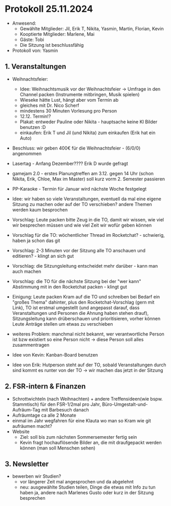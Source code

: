 ---
---

# Protokoll 25.11.2024

* Anwesend: 
    * Gewählte Mitglieder: Jil, Erik T, Nikita, Yasmin, Martin, Florian, Kevin 
    * Kooptierte Mitglieder: Marlene, Mai
    * Gäste: Tobi
    * Die Sitzung ist beschlussfähig
* Protokoll von: Yasmin 


## 1. Veranstaltungen
* Weihnachtsfeier: 
  * Idee: Weihnachtsmusik vor der Weihnachtsfeier -> Umfrage in den Channel packen (Instrumente mitbringen, Musik spielen)
  * Wieseke hätte Lust, hängt aber vom Termin ab
  * gleiches mit Dr. Nico Scherf 
  * mindestens 30 Minuten Vorlesung pro Person
  * 12.12. Termin!? 
  * Plakat: entweder Pauline oder Nikita - hauptsache keine KI Bilder benutzen :D
  * einkaufen: Erik T und Jil (und Nikita) zum einkaufen (Erik hat ein Auto)
* Beschluss: wir geben 400€ für die Weihnachtsfeier - (6/0/0) angenommen  

* Lasertag - Anfang Dezember???? Erik D wurde gefragt

* gamejam 2.0 - erstes Planungtreffen am 3.12. gegen 14 Uhr (schon Nikita, Erik, Chloe, Max im Master) soll kurz vorm 2. Semester passieren 

* PP-Karaoke - Termin für Januar wird nächste Woche festgelegt 

* Idee: wir haben so viele Veranstaltungen, eventuell da mal eine eigene Sitzung zu machen oder auf der TO verschieben? andere Themen werden kaum besprochen 
* Vorschlag: Leute packen bitte Zeug in die TO, damit wir wissen, wie viel wir besprechen müssen und wie viel Zeit wir wofür geben können 
* Vorschlag für die TO: wöchentlicher Thread im Rocketchat? - schwierig, haben ja schon das git 
* Vorschlag: 2-3 Minuten vor der Sitzung alle TO anschauen und editieren? - klingt an sich gut 
* Vorschlag: die Sitzungsleitung entscheidet mehr darüber - kann man auch machen 
* Vorschlag: die TO für die nächste Sitzung bei der "wer kann" Abstimmung mit in den Rocketchat packen - klingt gut
* Einigung: Leute packen Kram auf die TO und schreiben bei Bedarf ein "großes Thema" dahinter, plus den Rocketchat-Vorschlag (gern mit Link), TO ist erstmal umgestellt (und angepasst darauf, dass Veranstaltungen und Personen die Ahnung haben stehen drauf), Sitzungsleitung kann drüberschauen und prioritisieren, vorher können Leute Anträge stellen um etwas zu verschieben  

* weiteres Problem: manchmal nicht bekannt, wer verantwortliche Person ist bzw existiert so eine Person nicht -> diese Person soll alles zusammentragen
* Idee von Kevin: Kanban-Board benutzen 
* Idee von Erik: Hutperson steht auf der TO, sobald Veranstaltungen durch sind kommt es runter von der TO  -> wir machen das jetzt in der Sitzung

## 2. FSR-intern & Finanzen
* Schrottwichteln (nach Weihnachten) + andere Treffensideen(wie bspw. Stammtisch) für den FSR-1/2mal pro Jahr, Büro-Umgestalt-und-Aufräum-Tag mit Barbesuch danach 
* Aufräumtage ca alle 2 Monate
* einmal im Jahr wegfahren für eine Klauta wo man so Kram wie git aufräumen macht? 
* Website 
  * Ziel: soll bis zum nächsten Sommersemester fertig sein 
  * Kevin fragt hochauflösende Bilder an, die mit draufgepackt werden können (man soll Menschen sehen) 

## 3. Newsletter
* bewerben wir Studien?
  * vor längerer Zeit mal angesprochen und da abgelehnt
  * neu: ausgewählte Studien teilen, Dinge die etwas mit Info zu tun haben ja, andere nach Marlenes Gusto oder kurz in der Sitzung besprechen 
